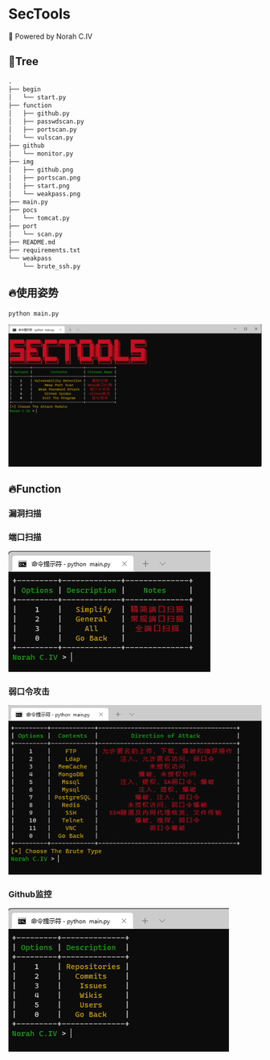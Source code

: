 # SecTools
💞 Powered by Norah C.IV

## 🎄Tree
```
.
├── begin
│   └── start.py
├── function
│   ├── github.py
│   ├── passwdscan.py
│   ├── portscan.py
│   └── vulscan.py
├── github
│   └── monitor.py
├── img
│   ├── github.png
│   ├── portscan.png
│   ├── start.png
│   └── weakpass.png
├── main.py
├── pocs
│   └── tomcat.py
├── port
│   └── scan.py
├── README.md
├── requirements.txt
└── weakpass
    └── brute_ssh.py
  ```

## 🔥使用姿势
`python main.py`

![start.jpg](img/start.jpg)

## 🔥Function
### 漏洞扫描

### 端口扫描
![portscan.jpg](img/portscan.jpg)
### 弱口令攻击
![weakpass.jpg](img/weakpass.jpg)

### Github监控
![github.jpg](img/github.jpg)